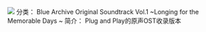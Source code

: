 ![](//static.kivo.wiki/images/music/cover/lTAJxlJav1BB7f4EOjvzGmmABhXag0Ci.png)
分类： Blue Archive Original Soundtrack Vol.1 ~Longing for the Memorable Days ~
简介：
Plug and Play的原声OST收录版本
